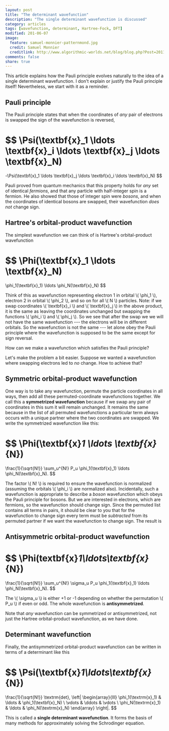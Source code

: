 ```yaml
---
layout: post
title: "The determinant wavefunction"
description: "The single determinant wavefunction is discussed"
category: articles
tags: [wavefunction, determinant, Hartree-Fock, DFT]
modified: 201-06-07
image:
  feature: samuel-monnier-patternmond.jpg
  credit: Samuel Monnier
  creditlink: http://www.algorithmic-worlds.net/blog/blog.php?Post=20110201
comments: false
share: true
---
```


This article explains how the Pauli principle evolves naturally to
the idea of a single determinant wavefunction. I don't explain
or justify the Pauli principle itself! Nevertheless, we start
with it as a reminder.

## Pauli principle

The Pauli principle states that when the coordinates of *any* pair of electrons
is swapped the sign of the wavefunction is reversed,

$$
 \Psi(\textbf{x}_1 \ldots
      \textbf{x}_i \ldots
      \textbf{x}_j \ldots
      \textbf{x}_N)
=
-\Psi(\textbf{x}_1 \ldots
      \textbf{x}_j \ldots
      \textbf{x}_i \ldots
      \textbf{x}_N)
$$

Pauli proved from quantum mechanics that this property holds for *any* set of
identical *fermions*, and that any particle with half-integer spin is a fermion.
He also showed that those of integer spin were *bosons*, and when the coordinates
of identical bosons are swapped, their wavefunction *does not* change sign.

## Hartree's orbital-product wavefunction

The simplest wavefunction we can think of is Hartree's orbital-product
wavefunction

$$
\Phi(\textbf{x}_1 \ldots
     \textbf{x}_N)
=
\phi_1(\textbf{x}_1) \ldots
\phi_N(\textbf{x}_N)
$$

Think of this as wavefunction representing electron 1 in orbital
\\( \phi_1 \\), electron 2 in orbital \\( \phi_2 \\), and so on
for all \\( N \\) particles.
Note: if we swap coordinates \\( \textbf{x}_i \\) and
\\( \textbf{x}_j \\) in the above product, it is the same as leaving the
coordinates unchanged but swapping the functions \\( \phi_i \\) and
\\( \phi_j \\). So we see that after the swap we we will not have the same
wavefunction --- the electrons will be in different orbitals. So the
wavefunction is not the same --- let alone obey the Pauli principle where
the wavefunction is supposed to be the same except for sign reversal.

How can we make a wavefunction which satisfies the Pauli principle?

Let's make the problem a bit easier. Suppose we wanted a wavefunction
where swapping electrons led to *no* change. How to achieve that?

## Symmetric orbital-product wavefunction

One way is to take any wavefunction, permute the particle coordinates in all
ways, then add all these permuted-coordinate wavefunctions together. We call
this a **symmetrized wavefunction** because if we swap any pair of coordinates
in this sum it will remain unchanged. It remains the same because in the list
of all permuted wavefunctions a particular term always occurs with a unique
partner where the two coordinates are swapped. We write the symmetrized
wavefunction like this:

$$
\Phi(\textbf{x}_1 \ldots \textbf{x}_{N})
=
\frac{1}{\sqrt{N!}}
\sum_u^{N!} P_u
\phi_1(\textbf{x}_1) \ldots
\phi_N(\textbf{x}_N).
$$

The factor \\( N! \\) is required to ensure the wavefunction is normalized
(assuming the orbitals \\( \phi_i \\) are normalized also). Incidentally, such
a wavefunction is appropriate to describe a *boson* wavefunction which obeys
the Pauli principle for bosons. But we are interested in electrons, which are
fermions, so the wavefunction should change sign. Since the permuted list
contains all terms in pairs, it should be clear to you that for the
wavefunction to change sign every term must be *subtracted* from its permuted
partner if we want the wavefunction to change sign. The result is

## Antisymmetric orbital-product wavefunction

$$
\Phi(textbf{x}_1\ldots\textbf{x}_{N})
=
\frac{1}{\sqrt{N!}}
\sum_u^{N!} \sigma_u P_u
\phi_1(\textbf{x}_1) \ldots
\phi_N(\textbf{x}_N).
$$

The \\( \sigma_u \\) is either +1 or -1 depending on whether
the permutation \\( P_u \\) if even or odd. The whole wavefunction
is **antisymmetrized**.

Note that *any* wavefunction can be symmetrized or antisymmetrized,
not just the Hartree orbital-product wavefunction, as we have done.

## Determinant wavefunction

Finally, the antisymmetrized orbital-product wavefunction can be written
in terms of a determinant like this

$$
\Psi(\textbf{x}_1\ldots\textbf{x}_{N})
=
\frac{1}{\sqrt{N!}}
\textrm{det}\,
\left|
\begin{array}{lll}
\phi_1(\textrm{x}_1)          & \ldots & \phi_1(\textbf{x}_N) \\
\vdots                        & \ddots & \vdots          \\
\phi_N(\textrm{x}_1) & \ldots & \phi_N(\textrm{x}_N)
\end{array}
\right|.
$$

This is called a **single determinant wavefunction**. It forms the basis
of many methods for approximately solving the Schrodinger equation.

